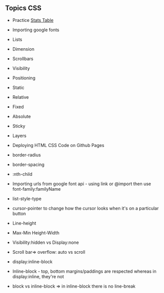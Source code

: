 ## Topics CSS

- Practice [Stats Table](https://AnandRaj0302.github.io/Task-batch11/dec7th/stats/)

- Importing google fonts
- Lists 
- Dimension
- Scrollbars
- Visibility
- Positioning
 - Static
 - Relative
 - Fixed
 - Absolute
 - Sticky
- Layers


- Deploying HTML CSS Code on Github Pages


- border-radius
- border-spacing
- :nth-child
- Importing urls from google font api - using link or @import then use font-family:familyName
- list-style-type
- cursor-pointer to change how the cursor looks when it's on a particular button
- Line-height
- Max-Min Height-Width
- Visibility:hidden vs Display:none
- Scroll bar=> overflow: auto vs scroll
- display:inline-block
- Inline-block - top, bottom margins/paddings are respected whereas in display:inline, they're not
- block vs inline-block => in inline-block there is no line-break
